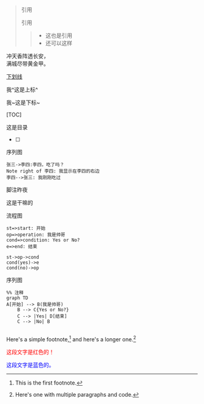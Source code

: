 > 引用
> 
> 引用
> > - 这也是引用
> > - 还可以这样

冲天香阵透长安，<br>满城尽带黄金甲。

<u>下划线</u>

我^这是上标^

我~这是下标~

<!--这是注释-->

[TOC]

这是目录

- [ ] 

序列图

```sequence
张三->李四:李四，吃了吗？
Note right of 李四: 我显示在李四的右边
李四-->张三: 我刚刚吃过
```



脚注昨夜

这是干嘛的

流程图

```flow
st=>start: 开始
op=>operation: 我是帅哥
cond=>condition: Yes or No?
e=>end: 结束

st->op->cond
cond(yes)->e
cond(no)->op
```

序列图

```mermaid
%% 注释
graph TD
A[开始] --> B(我是帅哥)
	B --> C{Yes or No?}
	C --> |Yes| D[结束]
	C --> |No| B
```



<!-- slide -->



```text

```

Here's a simple footnote,[^1] and here's a longer one.[^bignote]

[^1]: This is the first footnote.

[^bignote]: Here's one with multiple paragraphs and code.



<font color="red">这段文字是红色的！</font>

<p style="color:blue">这段文字是蓝色的。</p>
